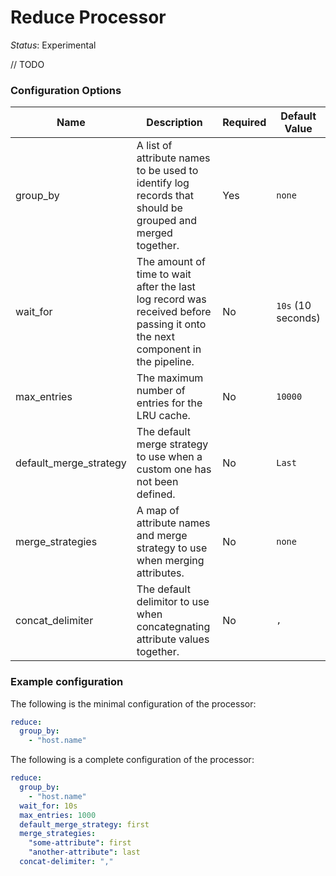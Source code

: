 # Reduce Processor

*Status*: Experimental

// TODO

### Configuration Options

| Name | Description | Required | Default Value | 
| - | - | - | - |
| group_by | A list of attribute names to be used to identify log records that should be grouped and merged together. | Yes | `none` |
| wait_for | The amount of time to wait after the last log record was received before passing it onto the next component in the pipeline. | No | `10s` (10 seconds) |
| max_entries | The maximum number of entries for the LRU cache. | No | `10000` |
| default_merge_strategy | The default merge strategy to use when a custom one has not been defined. | No | `Last` |
| merge_strategies | A map of attribute names and merge strategy to use when merging attributes. | No | `none` |
| concat_delimiter | The default delimitor to use when concategnating attribute values together. | No | `,` |

### Example configuration

The following is the minimal configuration of the processor:

```yaml
reduce:
  group_by:
    - "host.name"
```

The following is a complete configuration of the processor:

```yaml
reduce:
  group_by:
    - "host.name"
  wait_for: 10s
  max_entries: 1000
  default_merge_strategy: first
  merge_strategies:
    "some-attribute": first
    "another-attribute": last
  concat-delimiter: ","
```
